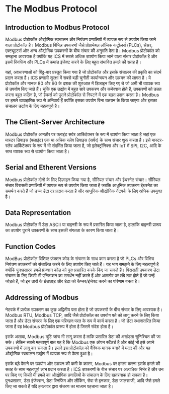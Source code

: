 # The Modbus Protocol

## Introduction to Modbus Protocol

Modbus प्रोटोकॉल औद्योगिक स्वचालन और नियंत्रण प्रणालियों में व्यापक रूप से उपयोग किया जाने वाला प्रोटोकॉल है। Modbus विभिन्न उपकरणों जैसे प्रोग्रामेबल लॉजिक कंट्रोलर्स (PLCs), सेंसर, एक्ट्यूएटर्स और अन्य औद्योगिक उपकरणों के बीच संचार की अनुमति देता है। Modbus प्रोटोकॉल को समझना आवश्यक है क्योंकि यह ICS में सबसे अधिक उपयोग किया जाने वाला संचार प्रोटोकॉल है और इसमें स्निफिंग और PLCs में कमांड इंजेक्ट करने के लिए बहुत संभावित हमले की सतह है।

यहां, अवधारणाओं को बिंदु-वार प्रस्तुत किया गया है जो प्रोटोकॉल और इसके संचालन की प्रकृति का संदर्भ प्रदान करता है। ICS प्रणाली सुरक्षा में सबसे बड़ी चुनौती कार्यान्वयन और उन्नयन की लागत है। ये प्रोटोकॉल और मानक 80 और 90 के दशक की शुरुआत में डिजाइन किए गए थे जो अभी भी व्यापक रूप से उपयोग किए जाते हैं। चूंकि एक उद्योग में बहुत सारे उपकरण और कनेक्शन होते हैं, उपकरणों को उन्नत करना बहुत कठिन है, जो हैकर्स को पुराने प्रोटोकॉल से निपटने में एक बढ़त प्रदान करता है। Modbus पर हमले व्यावहारिक रूप से अनिवार्य हैं क्योंकि इसका उपयोग बिना उन्नयन के किया जाएगा और इसका संचालन उद्योग के लिए महत्वपूर्ण है।

## The Client-Server Architecture

Modbus प्रोटोकॉल आमतौर पर क्लाइंट सर्वर आर्किटेक्चर के रूप में उपयोग किया जाता है जहां एक मास्टर डिवाइस (क्लाइंट) एक या अधिक स्लेव डिवाइस (सर्वर) के साथ संचार शुरू करता है। इसे मास्टर-स्लेव आर्किटेक्चर के रूप में भी संदर्भित किया जाता है, जो इलेक्ट्रॉनिक्स और IoT में SPI, I2C, आदि के साथ व्यापक रूप से उपयोग किया जाता है।

## Serial and Etherent Versions

Modbus प्रोटोकॉल दोनों के लिए डिज़ाइन किया गया है, सीरियल संचार और ईथरनेट संचार। सीरियल संचार विरासती प्रणालियों में व्यापक रूप से उपयोग किया जाता है जबकि आधुनिक उपकरण ईथरनेट का समर्थन करते हैं जो उच्च डेटा दर प्रदान करता है और आधुनिक औद्योगिक नेटवर्क के लिए अधिक उपयुक्त है।

## Data Representation

Modbus प्रोटोकॉल में डेटा ASCII या बाइनरी के रूप में प्रसारित किया जाता है, हालांकि बाइनरी प्रारूप का उपयोग पुराने उपकरणों के साथ इसकी संगतता के कारण किया जाता है।

## Function Codes

ModBus प्रोटोकॉल विशिष्ट फ़ंक्शन कोड के संचरण के साथ काम करता है जो PLCs और विभिन्न नियंत्रण उपकरणों को संचालित करने के लिए उपयोग किए जाते हैं। यह भाग समझने के लिए महत्वपूर्ण है क्योंकि पुनःप्रसारण हमले फ़ंक्शन कोड को पुनः प्रसारित करके किए जा सकते हैं। विरासती उपकरण डेटा संचरण के लिए किसी भी एन्क्रिप्शन का समर्थन नहीं करते हैं और आमतौर पर लंबे तार होते हैं जो उन्हें जोड़ते हैं, जो इन तारों के छेड़छाड़ और डेटा को कैप्चर/इंजेक्ट करने का परिणाम बनता है।

## Addressing of Modbus

नेटवर्क में प्रत्येक उपकरण का कुछ अद्वितीय पता होता है जो उपकरणों के बीच संचार के लिए आवश्यक है। Modbus RTU, Modbus TCP, आदि जैसे प्रोटोकॉल का उपयोग पते को लागू करने के लिए किया जाता है और डेटा संचरण के लिए एक परिवहन परत के रूप में कार्य करता है। जो डेटा स्थानांतरित किया जाता है वह Modbus प्रोटोकॉल प्रारूप में होता है जिसमें संदेश होता है।

इसके अलावा, Modbus त्रुटि जांच भी लागू करता है ताकि प्रसारित डेटा की अखंडता सुनिश्चित की जा सके। लेकिन सबसे महत्वपूर्ण बात यह है कि Modbus एक ओपन स्टैंडर्ड है और कोई भी इसे अपने उपकरणों में लागू कर सकता है। इसने इस प्रोटोकॉल को वैश्विक मानक बनाने में मदद की और यह औद्योगिक स्वचालन उद्योग में व्यापक रूप से फैला हुआ है।

इसके बड़े पैमाने पर उपयोग और उन्नयन की कमी के कारण, Modbus पर हमला करना इसके हमले की सतह के साथ महत्वपूर्ण लाभ प्रदान करता है। ICS उपकरणों के बीच संचार पर अत्यधिक निर्भर है और उन पर किए गए किसी भी हमले का औद्योगिक प्रणालियों के संचालन के लिए खतरनाक हो सकता है। पुनःप्रसारण, डेटा इंजेक्शन, डेटा स्निफिंग और लीकिंग, सेवा से इनकार, डेटा जालसाजी, आदि जैसे हमले किए जा सकते हैं यदि हमलावर द्वारा संचरण का माध्यम पहचाना जाता है।
